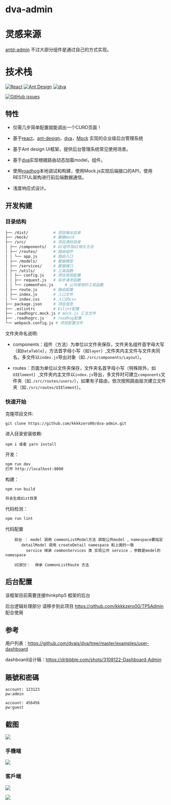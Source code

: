# dva-admin
# 灵感来源
[antd-admin](https://github.com/zuiidea/antd-admin)
不过大部分组件是通过自己的方式实现。

# 技术栈

[![React](https://img.shields.io/badge/react-^15.6.1-brightgreen.svg?style=flat-square)](https://github.com/facebook/react)
[![Ant Design](https://img.shields.io/badge/ant--design-^2.11.2-yellowgreen.svg?style=flat-square)](https://github.com/ant-design/ant-design)
[![dva](https://img.shields.io/badge/dva-^1.2.0-orange.svg?style=flat-square)](https://github.com/dvajs/dva)

[![GitHub issues](https://img.shields.io/github/issues/zuiidea/antd-admin.svg?style=flat-square)](https://github.com/zuiidea/antd-admin)


## 特性

-   仅需几步简单配置就能调出一个CURD页面！

-   基于[react](https://github.com/facebook/react)，[ant-design](https://github.com/ant-design/ant-design)，[dva](https://github.com/dvajs/dva)，[Mock](https://github.com/nuysoft/Mock) 实现的企业级后台管理系统
-   基于Ant design UI框架，提供后台管理系统常见使用场景。
-   基于[dva](https://github.com/dvajs/dva)实现根据路由动态加载model，组件。
-   使用[roadhog](https://github.com/sorrycc/roadhog)本地调试和构建，使用Mock.js实现后端接口的API，使用RESTFUL架构进行前后端数据通信。
-   浅度响应式设计。




## 开发构建

### 目录结构

```bash
├── /dist/           # 项目输出目录
├── /mock/           # 数据mock
├── /src/            # 项目源码目录
│ ├── /components/   # UI组件及UI相关方法
│ ├── /routes/       # 路由组件
│ │ └── app.js       # 路由入口
│ ├── /models/       # 数据模型
│ ├── /services/     # 数据接口        
│ ├── /utils/        # 工具函数
│ │ ├── config.js    # 项目常规配置
│ │ ├── request.js   # 异步请求函数
│ │ └── commonFunc.js     # 公共使用的工具函数
│ ├── route.js       # 路由配置
│ ├── index.js       # 入口文件
│ └── index.css      # 入口的css
├── package.json     # 项目信息
├── .eslintrc        # Eslint配置
├── .roadhogrc.mock.js # mock.js 汇总文件
├── .roadhogrc.js    # roadhog配置
└── webpack.config.js # 项目配置文件

```

文件夹命名说明:

-   components：组件（方法）为单位以文件夹保存，文件夹名组件首字母大写（如`DataTable`），方法首字母小写（如`layer`）,文件夹内主文件与文件夹同名，多文件以`index.js`导出对象（如`./src/components/Layout`）。

-   routes：页面为单位以文件夹保存，文件夹名首字母小写（特殊除外，如`UIElement`）,文件夹内主文件以`index.js`导出，多文件时可建立`components`文件夹（如`./src/routes/users/`），如果有子路由，依次按照路由层次建立文件夹（如`./src/routes/UIElement`）。

### 快速开始

克隆项目文件:

    git clone https://github.com/kkkkzero00/dva-admin.git

进入目录安装依赖:

    npm i 或者 yarn install

开发：

```bash
npm run dev
打开 http://localhost:8000
```

构建：

```bash
npm run build

将会生成dist目录
```

代码检测：

```bash
npm run lint
```
代码配置
```
    前台 ： model 调用 commonListModel方法 调取公共model ，namespace要指定
       detailModel 调用 createDetail namespace 和上面的一致
         service 继承 commonServices 类 实现公共 service ，参数是model的namespace
     
    UI部分：  继承 CommonListRoute 方法
```

## 后台配置

该框架目前需要连接thinkphp5 框架的后台

后台逻辑处理部分 请移步到此项目 <https://github.com/kkkkzero00/TP5Admin> 配合使用




## 参考

用户列表：<https://github.com/dvajs/dva/tree/master/examples/user-dashboard>

dashboard设计稿：<https://dribbble.com/shots/3108122-Dashboard-Admin> 

## 賬號和密碼
    account: 123123
    pw:admin

    account: 456456
    pw:guest

## 截图

![](http://p5xjqxkm5.bkt.clouddn.com/dva-demo3.gif)

### 手機端
![](http://p5xjqxkm5.bkt.clouddn.com/dva-demo4.png)

### 客戶端
![](http://p5xjqxkm5.bkt.clouddn.com/dva-demo1.png)

![](http://p5xjqxkm5.bkt.clouddn.com/dva-demo2.png)
